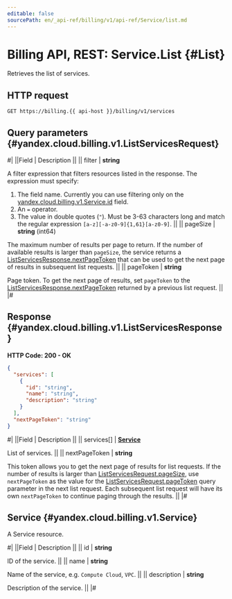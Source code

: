 ```yaml
---
editable: false
sourcePath: en/_api-ref/billing/v1/api-ref/Service/list.md
---
```


# Billing API, REST: Service.List {#List}

Retrieves the list of services.

## HTTP request

```
GET https://billing.{{ api-host }}/billing/v1/services
```

## Query parameters {#yandex.cloud.billing.v1.ListServicesRequest}

#|
||Field | Description ||
|| filter | **string**

A filter expression that filters resources listed in the response.
The expression must specify:
1. The field name. Currently you can use filtering only on the [yandex.cloud.billing.v1.Service.id](#yandex.cloud.billing.v1.Service) field.
2. An `=` operator.
3. The value in double quotes (`"`). Must be 3-63 characters long and match the regular expression `[a-z][-a-z0-9]{1,61}[a-z0-9]`. ||
|| pageSize | **string** (int64)

The maximum number of results per page to return. If the number of available
results is larger than `pageSize`,
the service returns a [ListServicesResponse.nextPageToken](#yandex.cloud.billing.v1.ListServicesResponse)
that can be used to get the next page of results in subsequent list requests. ||
|| pageToken | **string**

Page token. To get the next page of results,
set `pageToken` to the [ListServicesResponse.nextPageToken](#yandex.cloud.billing.v1.ListServicesResponse)
returned by a previous list request. ||
|#

## Response {#yandex.cloud.billing.v1.ListServicesResponse}

**HTTP Code: 200 - OK**

```json
{
  "services": [
    {
      "id": "string",
      "name": "string",
      "description": "string"
    }
  ],
  "nextPageToken": "string"
}
```

#|
||Field | Description ||
|| services[] | **[Service](#yandex.cloud.billing.v1.Service)**

List of services. ||
|| nextPageToken | **string**

This token allows you to get the next page of results for list requests. If the number of results
is larger than [ListServicesRequest.pageSize](#yandex.cloud.billing.v1.ListServicesRequest), use
`nextPageToken` as the value
for the [ListServicesRequest.pageToken](#yandex.cloud.billing.v1.ListServicesRequest) query parameter
in the next list request. Each subsequent list request will have its own
`nextPageToken` to continue paging through the results. ||
|#

## Service {#yandex.cloud.billing.v1.Service}

A Service resource.

#|
||Field | Description ||
|| id | **string**

ID of the service. ||
|| name | **string**

Name of the service, e.g. `Compute Cloud`, `VPC`. ||
|| description | **string**

Description of the service. ||
|#